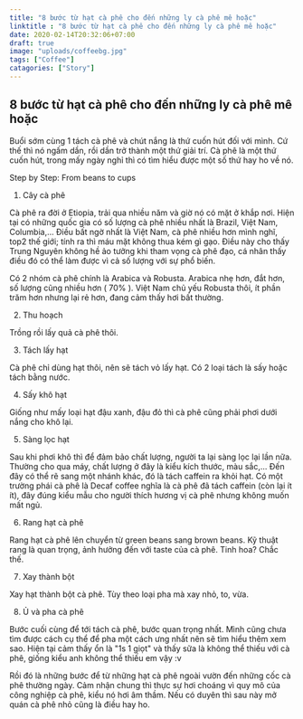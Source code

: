 ```yaml
---
title: "8 bước từ hạt cà phê cho đến những ly cà phê mê hoặc"
linktitle : "8 bước từ hạt cà phê cho đến những ly cà phê mê hoặc"
date: 2020-02-14T20:32:06+07:00
draft: true
image: "uploads/coffeebg.jpg"
tags: ["Coffee"]
catagories: ["Story"]
---
```


## 8 bước từ hạt cà phê cho đến những ly cà phê mê hoặc

Buổi sớm cùng 1 tách cà phê và chút nắng là thứ cuốn hút đối với mình. Cứ thế thì nó ngấm dần, rồi dần trở thành một thứ giải trí. Cà phê là một thứ cuốn hút, trong mấy ngày nghỉ thì có tìm hiểu được một số thứ hay ho về nó.

Step by Step: From beans to cups

1. Cây cà phê 

Cà phê ra đời ở Etiopia, trải qua nhiều năm và giờ nó có mặt ở khắp nơi. Hiện tại có những quốc gia có số lượng cà phê nhiều nhất là Brazil, Việt Nam, Columbia,... Điều bất ngờ nhất là Việt Nam, cà phê nhiều hơn mình nghĩ, top2 thế giới; tính ra thì máu mặt không thua kém gì gạo. Điều này cho thấy Trung Nguyên không hề ảo tưởng khi tham vọng cà phê đạo, cá nhân thấy điều đó có thể làm được vì cả số lượng với sự phổ biến. 

Có 2 nhóm cà phê chính là Arabica và Robusta. Arabica nhẹ hơn, đắt hơn, số lượng cũng nhiều hơn ( 70% ). Việt Nam chủ yếu Robusta thôi, ít phần trăm hơn nhưng lại rẻ hơn, đang cảm thấy hơi bất thường. 


2. Thu hoạch 

Trồng rồi lấy quả cà phê thôi.

3. Tách lấy hạt

Cà phê chỉ dùng hạt thôi, nên sẽ tách vỏ lấy hạt. Có 2 loại tách là sấy hoặc tách bằng nước.

4. Sấy khô hạt

Giống như mấy loại hạt đậu xanh, đậu đỏ thì cà phê cũng phải phơi dưới nắng cho khô lại. 

5. Sàng lọc hạt

Sau khi phơi khô thì để đảm bảo chất lượng, người ta lại sàng lọc lại lần nữa. Thường cho qua máy, chất lượng ở đây là kiểu kích thước, màu sắc,...  Đến đây có thể rẽ sang một nhánh khác, đó là tách caffein ra khỏi hạt. Có một trường phái cà phê là Decaf coffee nghĩa là cà phê đã tách caffein (còn lại ít ít), đây đúng kiểu mẫu cho người thích hương vị cà phê nhưng không muốn mất ngủ. 

6. Rang hạt cà phê

Rang hạt cà phê lên chuyển từ green beans sang brown beans. Kỹ thuật rang là quan trọng, ảnh hưởng đến với taste của cà phê. Tinh hoa? Chắc thế. 

7. Xay thành bột

Xay hạt thành bột cà phê. Tùy theo loại pha mà xay nhỏ, to, vừa.

8. Ủ và pha cà phê 

Bước cuối cùng để tới tách cà phê, bước quan trọng nhất. Mình cũng chưa tìm được cách cụ thể để pha một cách ưng nhất nên sẽ tìm hiểu thêm xem sao. Hiện tại cảm thấy ổn là "1s 1 giọt" và thấy sữa là không thể thiếu với cà phê, giống kiểu anh không thể thiếu em vậy :v  



Rồi đó là những bước để từ những hạt cà phê ngoài vườn đến những cốc cà phê thường ngày. Cảm nhận chung thì thực sự hơi choáng vì quy mô của công nghiệp cà phê, kiểu nó hơi âm thầm. Nếu có duyên thì sau này mở quán cà phê nhỏ cũng là điều hay ho. 



